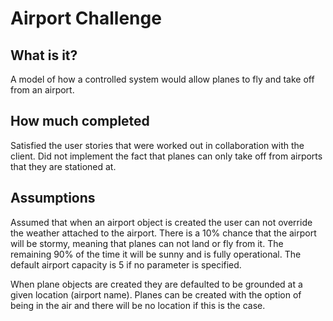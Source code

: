 # Airport Challenge
## What is it?
A model of how a controlled system would allow planes to fly and take off from an airport.
## How much completed
Satisfied the user stories that were worked out in collaboration with the client. Did not implement the fact that planes can only take off from airports that they are stationed at.
## Assumptions
Assumed that when an airport object is created the user can not override the weather attached to the airport. There is a 10% chance that the airport will be stormy, meaning that planes can not land or fly from it. The remaining 90% of the time it will be sunny and is fully operational. The default airport capacity is 5 if no parameter is specified.

When plane objects are created they are defaulted to be grounded at a given location (airport name). Planes can be created with the option of being in the air and there will be no location if this is the case.
